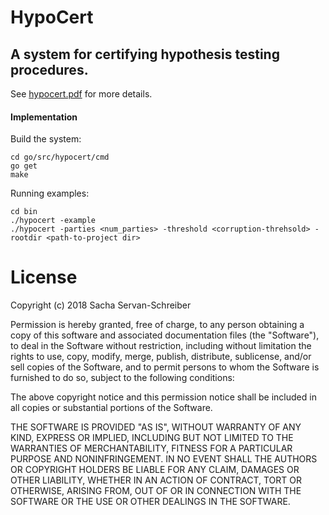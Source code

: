 # HypoCert
## A system for certifying hypothesis testing procedures. 
See [hypocert.pdf](https://github.com/sachaservan/hypocert/blob/master/hypocert.pdf) for more details. 

#### Implementation

Build the system:  
```
cd go/src/hypocert/cmd
go get
make
```
Running examples:
```
cd bin
./hypocert -example
./hypocert -parties <num_parties> -threshold <corruption-threhsold> -rootdir <path-to-project dir>
```

# License

Copyright (c) 2018 Sacha Servan-Schreiber

Permission is hereby granted, free of charge, to any person obtaining a copy
of this software and associated documentation files (the "Software"), to deal
in the Software without restriction, including without limitation the rights
to use, copy, modify, merge, publish, distribute, sublicense, and/or sell
copies of the Software, and to permit persons to whom the Software is
furnished to do so, subject to the following conditions:

The above copyright notice and this permission notice shall be included in all
copies or substantial portions of the Software.

THE SOFTWARE IS PROVIDED "AS IS", WITHOUT WARRANTY OF ANY KIND, EXPRESS OR
IMPLIED, INCLUDING BUT NOT LIMITED TO THE WARRANTIES OF MERCHANTABILITY,
FITNESS FOR A PARTICULAR PURPOSE AND NONINFRINGEMENT. IN NO EVENT SHALL THE
AUTHORS OR COPYRIGHT HOLDERS BE LIABLE FOR ANY CLAIM, DAMAGES OR OTHER
LIABILITY, WHETHER IN AN ACTION OF CONTRACT, TORT OR OTHERWISE, ARISING FROM,
OUT OF OR IN CONNECTION WITH THE SOFTWARE OR THE USE OR OTHER DEALINGS IN THE
SOFTWARE.
